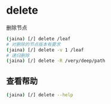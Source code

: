 delete
========================
删除节点

```bash
(jaina) [/] delete /leaf
# 对删除的节点版本有要求
(jaina) [/] delete -v 1 /leaf
# 递归删除
(jaina) [/] delete -R /very/deep/path
```

## 查看帮助
```bash
(jaina) [/] delete --help
```
